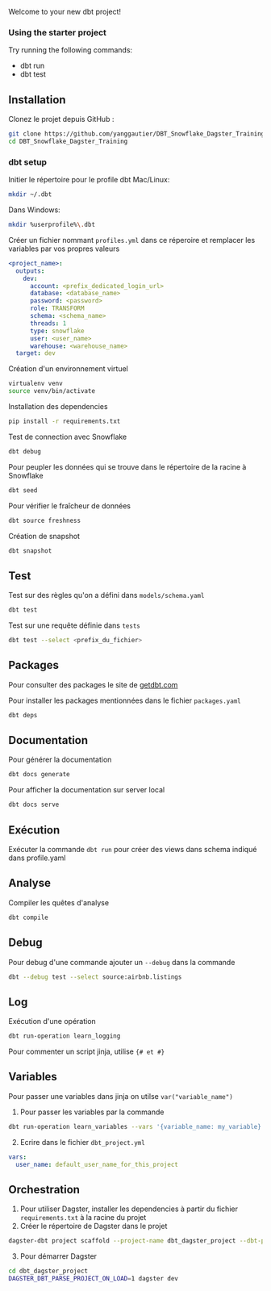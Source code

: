 Welcome to your new dbt project!

### Using the starter project

Try running the following commands:
- dbt run
- dbt test


## Installation

Clonez le projet depuis GitHub :
```bash
git clone https://github.com/yanggautier/DBT_Snowflake_Dagster_Training.git
cd DBT_Snowflake_Dagster_Training
```


### dbt setup
Initier le répertoire pour le profile dbt Mac/Linux:
```bash
mkdir ~/.dbt
```
Dans Windows:
```bash
mkdir %userprofile%\.dbt
```

Créer un fichier nommant `profiles.yml` dans ce réperoire et remplacer les variables par vos propres valeurs 
```yaml
<project_name>:
  outputs:
    dev:
      account: <prefix_dedicated_login_url>
      database: <database_name>
      password: <password>
      role: TRANSFORM
      schema: <schema_name>
      threads: 1
      type: snowflake
      user: <user_name>
      warehouse: <warehouse_name>
  target: dev
```

Création d'un environnement virtuel
```bash
virtualenv venv
source venv/bin/activate
```
Installation des dependencies
```bash
pip install -r requirements.txt
```

Test de connection avec Snowflake
```bash
dbt debug
```

Pour peupler les données qui se trouve dans le répertoire de la racine à Snowflake
```bash
dbt seed
```

Pour vérifier le fraîcheur de données
```bash
dbt source freshness
```

Création de snapshot
```bash
dbt snapshot
```

## Test

Test sur des règles qu'on a défini dans `models/schema.yaml`
```bash
dbt test
```

Test sur une requête définie dans `tests`
```bash
dbt test --select <prefix_du_fichier>
```

## Packages
Pour consulter des packages  le site de [getdbt.com](https://hub.getdbt.com/)

Pour installer les packages mentionnées dans le fichier `packages.yaml`
```bash
dbt deps
```

## Documentation

Pour générer la documentation
```bash
dbt docs generate
````

Pour afficher la documentation sur server local
```bash
dbt docs serve
```

## Exécution
Exécuter la commande `dbt run` pour créer des views dans schema indiqué dans profile.yaml

## Analyse
Compiler les quêtes d'analyse
```bash
dbt compile
```

## Debug
Pour debug d'une commande ajouter un `--debug` dans la commande
```bash
dbt --debug test --select source:airbnb.listings
```

## Log
Exécution d'une opération
```bash
dbt run-operation learn_logging
```

Pour commenter un script jinja, utilise `{# et #}`

## Variables
Pour passer une variables dans jinja on utilse `var("variable_name")`

1. Pour passer les variables par la commande
```bash
dbt run-operation learn_variables --vars '{variable_name: my_variable}'
```

2. Ecrire dans le fichier `dbt_project.yml`
```yaml
vars:
  user_name: default_user_name_for_this_project
```

## Orchestration
1. Pour utiliser Dagster,  installer les dependencies à partir du fichier `requirements.txt` à la racine du projet  
2. Créer le répertoire de Dagster dans le projet
```bash
dagster-dbt project scaffold --project-name dbt_dagster_project --dbt-project-dir=dbtlearn --ignore-package-conflict
```
3. Pour démarrer Dagster
```bash
cd dbt_dagster_project
DAGSTER_DBT_PARSE_PROJECT_ON_LOAD=1 dagster dev
```
